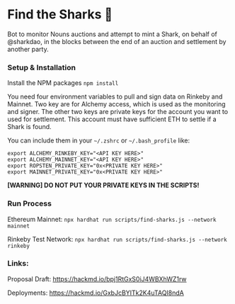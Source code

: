 # Find the Sharks 🦈

Bot to monitor Nouns auctions and attempt to mint a Shark, on behalf of @sharkdao, in the blocks between the end of an auction and settlement by another party.

### Setup & Installation

Install the NPM packages `npm install`

You need four environment variables to pull and sign data on Rinkeby and Mainnet. Two key are for Alchemy access, which is used as the monitoring and signer. The other two keys are private keys for the account you want to used for settlement. This account must have sufficient ETH to settle if a Shark is found.

You can include them in your `~/.zshrc` or `~/.bash_profile` like:

```
export ALCHEMY_RINKEBY_KEY="<API KEY HERE>"
export ALCHEMY_MAINNET_KEY="<API KEY HERE>"
export ROPSTEN_PRIVATE_KEY="0x<PRIVATE KEY HERE>"
export MAINNET_PRIVATE_KEY="0x<PRIVATE KEY HERE>"
```

**[WARNING] DO NOT PUT YOUR PRIVATE KEYS IN THE SCRIPTS!**


### Run Process

Ethereum Mainnet: `npx hardhat run scripts/find-sharks.js --network mainnet`

Rinkeby Test Network: `npx hardhat run scripts/find-sharks.js --network rinkeby`

### Links:

Proposal Draft: https://hackmd.io/bpj1RtGxS0iJ4WBXhWZ1rw

Deployments: https://hackmd.io/GxbJcBYITk2K4uTAQI8ndA

